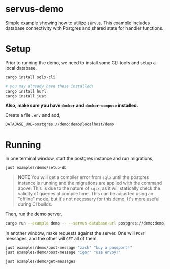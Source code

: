 servus-demo
============

Simple example showing how to utilize `servus`. This example includes database connectivity with Postgres and
shared state for handler functions.

# Setup

Prior to running the demo, we need to install some CLI tools and setup a local database.

```sh
cargo install sqlx-cli

# you may already have these installed!
cargo install hurl
cargo install just
```

**Also, make sure you have `docker` and `docker-compose` installed.**

Create a file `.env` and add,

```
DATABASE_URL=postgres://demo:demo@localhost/demo
```

# Running

In one terminal window, start the postgres instance and run migrations,

```sh
just examples/demo/setup-db
```

> **NOTE** You will get a compiler error from `sqlx` until the postgres instance is running and the migrations are applied
> with the command above. This is due to the nature of `sqlx`, as it will statically check the validity of queries at compile time.
> This can be adjusted using an "offline" mode, but it's not necessary for this demo. It's more useful during CI builds.

Then, run the demo server,

```sh
cargo run --example demo -- --servus-database-url postgres://demo:demo@localhost/demo
```

In another window, make requests against the server. One will `POST` messages, and the other will `GET` all of them.

```sh
just examples/demo/post-message "zach" "buy a passport!"
just examples/demo/post-message "igor" "use envoy!"

just examples/demo/get-messages
```
